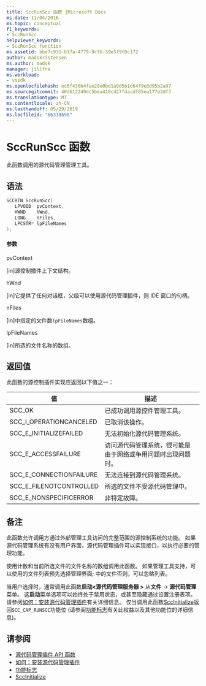 ```yaml
---
title: SccRunScc 函数 |Microsoft Docs
ms.date: 11/04/2016
ms.topic: conceptual
f1_keywords:
- SccRunScc
helpviewer_keywords:
- SccRunScc function
ms.assetid: bbe7c931-b17a-4779-9cf6-59e5f9f0c172
author: madskristensen
ms.author: madsk
manager: jillfra
ms.workload:
- vssdk
ms.openlocfilehash: ec6f430b4fee28e0bd1a9d5b1c64f9e8d95b2a97
ms.sourcegitcommit: 40d612240dc5bea418cd27fdacdf85ea177e2df3
ms.translationtype: MT
ms.contentlocale: zh-CN
ms.lasthandoff: 05/29/2019
ms.locfileid: "66338698"
---
```

# <a name="sccrunscc-function"></a>SccRunScc 函数
此函数调用的源代码管理管理工具。

## <a name="syntax"></a>语法

```cpp
SCCRTN SccRunScc(
   LPVOID  pvContext,
   HWND    hWnd,
   LONG    nFiles,
   LPCSTR* lpFileNames
);
```

#### <a name="parameters"></a>参数
 pvContext

[in]源控制插件上下文结构。

 hWnd

[in]它提供了任何对话框，父级可以使用源代码管理插件，则 IDE 窗口的句柄。

 nFiles

[in]中指定的文件数`lpFileNames`数组。

 lpFileNames

[in]所选的文件名称的数组。

## <a name="return-value"></a>返回值
 此函数的源控制插件实现应返回以下值之一：

|值|描述|
|-----------|-----------------|
|SCC_OK|已成功调用源控件管理工具。|
|SCC_I_OPERATIONCANCELED|已取消该操作。|
|SCC_E_INITIALIZEFAILED|无法初始化源代码管理系统。|
|SCC_E_ACCESSFAILURE|访问源代码管理系统，很可能是由于网络或争用问题时出现问题时。|
|SCC_E_CONNECTIONFAILURE|无法连接到源代码管理系统。|
|SCC_E_FILENOTCONTROLLED|所选的文件不受源代码管理中。|
|SCC_E_NONSPECIFICERROR|非特定故障。|

## <a name="remarks"></a>备注
 此函数允许调用方通过外部管理工具访问的完整范围的源控制系统的功能。 如果源代码管理系统有没有用户界面，源代码管理插件可以实现接口，以执行必要的管理功能。

 使用计数和当前所选文件的文件名称的数组调用此函数。 如果管理工具支持，可以使用的文件列表预先选择管理界面; 中的文件否则，可以忽略列表。

 当用户选择时，通常调用此函数**启动\<源代码管理服务器 >** 从**文件** -> **源代码管理**菜单。 这**启动**菜单选项可以始终处于禁用状态，或甚至隐藏通过设置注册表项。 请参阅[如何：安装源代码管理插件](../extensibility/internals/how-to-install-a-source-control-plug-in.md)有关详细信息。 仅当调用此函数[SccInitialize](../extensibility/sccinitialize-function.md)返回`SCC_CAP_RUNSCC`功能位 (请参阅[功能标志](../extensibility/capability-flags.md)有关此权益以及其他功能位的详细信息)。

## <a name="see-also"></a>请参阅
- [源代码管理插件 API 函数](../extensibility/source-control-plug-in-api-functions.md)
- [如何：安装源代码管理插件](../extensibility/internals/how-to-install-a-source-control-plug-in.md)
- [功能标志](../extensibility/capability-flags.md)
- [SccInitialize](../extensibility/sccinitialize-function.md)